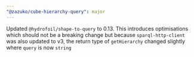 ```yaml
---
"@zazuko/cube-hierarchy-query": major
---
```


Updated `@hydrofoil/shape-to-query` to 0.13. This introduces optimisations which should not be a breaking change but because `sparql-http-client` was also updated to v3, the return type of `getHierarchy` changed slightly where `query` is now `string`
